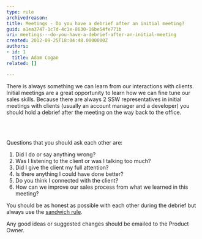 ```yaml
---
type: rule
archivedreason: 
title: Meetings - Do you have a debrief after an initial meeting?
guid: a1ea3747-1c7d-4c1e-8630-16be54fe771b
uri: meetings---do-you-have-a-debrief-after-an-initial-meeting
created: 2012-09-25T18:04:48.0000000Z
authors:
- id: 1
  title: Adam Cogan
related: []

---
```



<p>​
            There is always something we can learn from our interactions with clients.<br>
            Initial meetings are a great opportunity to learn how we can fine tune our sales skills. Because there are always 2 SSW representatives in initial meetings with clients (usually an account manager and a developer) you should hold a debrief after the meeting on the way back to the office.</p>
<br><excerpt class='endintro'></excerpt><br>
<p>Questions that you should ask each other are&#58;</p>
<ol>
<li>Did I do or say anything wrong?</li>
<li>Was I listening to the client or was I talking too much?</li>
<li>Did I give the client my full attention?</li>
<li>Is there anything I could have done better?</li>
<li>Do you think I connected with the client?</li>
<li>How can we improve our sales process from what we learned in this meeting?</li>
            </ol>
            <p>You should be as honest as possible with each other during the debrief but always use the <a href="/Pages/The-sandwich-rule.aspx" target="_blank">sandwich rule</a>.</p>
            Any good ideas or suggested changes should be emailed to the Product Owner.
             <p></p>


